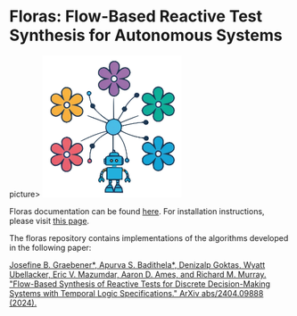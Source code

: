 # Floras: Flow-Based Reactive Test Synthesis for Autonomous Systems

picture>
  <img alt="Logo." src="https://raw.githubusercontent.com/jgraeb/floras/refs/heads/main/docs/logo.png" width="250">
</picture>

Floras documentation can be found [here](https://floras.readthedocs.io). For installation instructions, please visit [this page](https://floras.readthedocs.io/en/latest/contributing/).

The floras repository contains implementations of the algorithms developed in the following paper:

[Josefine B. Graebener*, Apurva S. Badithela*, Denizalp Goktas, Wyatt Ubellacker, Eric V. Mazumdar, Aaron D. Ames, and Richard M. Murray. "Flow-Based Synthesis of Reactive Tests for Discrete Decision-Making Systems with Temporal Logic Specifications." ArXiv abs/2404.09888 (2024).](https://arxiv.org/abs/2404.09888)
